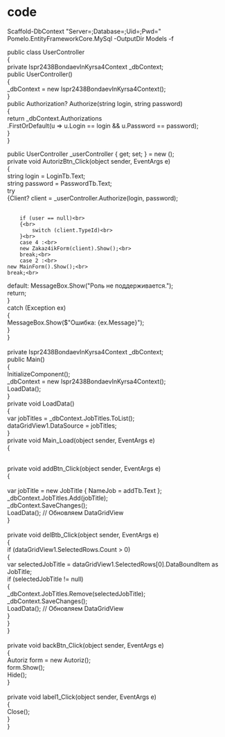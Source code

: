 # code
Scaffold-DbContext "Server=;Database=;Uid=;Pwd=" Pomelo.EntityFrameworkCore.MySql -OutputDir Models -f 


public class UserController<br>
{<br>
    private Ispr2438BondaevInKyrsa4Context _dbContext; <br>
    public UserController()<br>
    {<br>
        _dbContext = new Ispr2438BondaevInKyrsa4Context(); <br>
    }<br>
    public Authorization? Authorize(string login, string password)<br>
    {<br>
        return _dbContext.Authorizations<br>
            .FirstOrDefault(u => u.Login == login && u.Password == password);<br>
    }<br>
}<br>

public UserController _userController {  get; set; } = new ();<br>
private void AutorizBtn_Click(object sender, EventArgs e)<br>
{<br>
    string login = LoginTb.Text;<br>
    string password = PasswordTb.Text;<br>
    try<br>
    {Client? client = _userController.Authorize(login, password); <br>
    <br>
       
        if (user == null)<br>
        {<br>
            switch (client.TypeId)<br>
        }<br>
        case 4 :<br>
        new Zakaz4ikForm(client).Show();<br>
        break;<br>
        case 2 :<br>
    new MainForm().Show();<br>
    break;<br>
default: MessageBox.Show("Роль не поддерживается.");<br>
    return;<br>
       }<br>
    catch (Exception ex)<br>
    {<br>
        MessageBox.Show($"Ошибка: {ex.Message}");<br>
    }<br>
}<br>
<br>
private Ispr2438BondaevInKyrsa4Context _dbContext; <br>
    public Main()<br>
    {<br>
        InitializeComponent();<br>
        _dbContext = new Ispr2438BondaevInKyrsa4Context();<br>
        LoadData();<br>
    }<br>
    private void LoadData()<br>
    {<br>
        var jobTitles = _dbContext.JobTitles.ToList();<br>
        dataGridView1.DataSource = jobTitles;<br>
    }<br>
    private void Main_Load(object sender, EventArgs e)<br>
    {<br>

    
<br>
    private void addBtn_Click(object sender, EventArgs e)<br>
    {<br>
<br>
        var jobTitle = new JobTitle { NameJob = addTb.Text };<br>
        _dbContext.JobTitles.Add(jobTitle);<br>
        _dbContext.SaveChanges();<br>
        LoadData(); // Обновляем DataGridView<br>
    }<br>
<br>
    private void delBtb_Click(object sender, EventArgs e)<br>
    {<br>
        if (dataGridView1.SelectedRows.Count > 0)<br>
        {<br>
            var selectedJobTitle = dataGridView1.SelectedRows[0].DataBoundItem as JobTitle;<br>
            if (selectedJobTitle != null)<br>
            {<br>
                _dbContext.JobTitles.Remove(selectedJobTitle);<br>
                _dbContext.SaveChanges();<br>
                LoadData(); // Обновляем DataGridView<br>
            }<br>
        }<br>
    }<br>
<br>
    private void backBtn_Click(object sender, EventArgs e)<br>
    {<br>
        Autoriz form = new Autoriz();<br>
        form.Show();<br>
        Hide();<br>
    }<br>
<br>
    private void label1_Click(object sender, EventArgs e)<br>
    {<br>
        Close();<br>
    }<br>
}<br>
